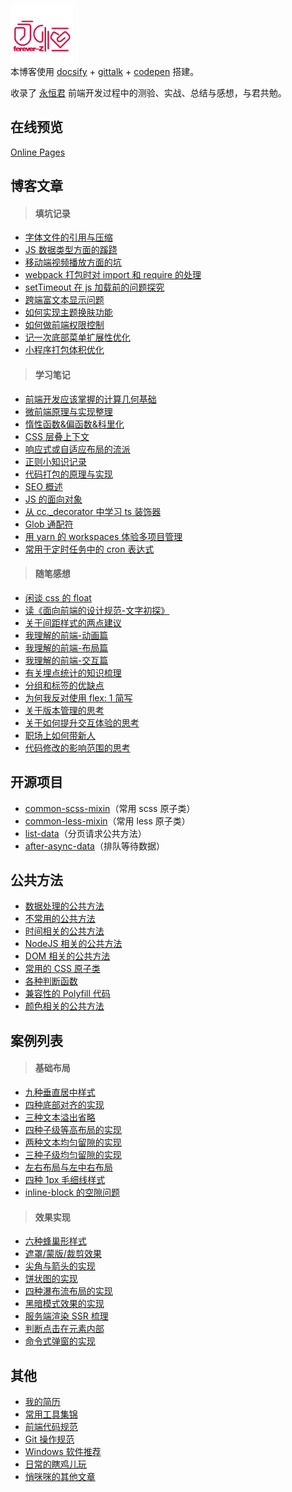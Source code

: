 <p></p>

<img src="favicon.png" width="100" style="margin:-4em 0 -1.5em" />

本博客使用 [docsify](https://docsify.js.org/#/?id=docsify) + [gittalk](https://github.com/gitalk/gitalk) + [codepen](https://codepen.io/foreverZ133/pens/public) 搭建。

收录了 [永恒君](https://github.com/forever-z-133) 前端开发过程中的测验、实战、总结与感想，与君共勉。

## 在线预览

[Online Pages](https://forever-z.cn/)

## 博客文章

> #### 填坑记录

- [字体文件的引用与压缩](https://forever-z.cn/#/articles/topic/methods-of-custom-font-family.md)
- [JS 数据类型方面的蹊跷](https://forever-z.cn/#/articles/topic/strangeness-of-javascript-data-type.md)
- [移动端视频播放方面的坑](https://forever-z.cn/#/articles/topic/strangeness-of-playing-video-in-web.md)
- [webpack 打包时对 import 和 require 的处理](https://forever-z.cn/#/articles/topic/require-async-in-webpack.md)
- [setTimeout 在 js 加载前的问题探究](https://forever-z.cn/#/articles/topic/strangeness-between-script-load-and-timeout.md)
- [跨端富文本显示问题](https://forever-z.cn/#/articles/topic/reasonable-use-rich-text.md)
- [如何实现主题换肤功能](https://forever-z.cn/#/articles/topic/methods-of-custom-style-theme.md)
- [如何做前端权限控制](https://forever-z.cn/#/articles/topic/methods-of-auth-control.md)
- [记一次底部菜单扩展性优化](https://forever-z.cn/#/articles/minds/menu-expandability.md)
- [小程序打包体积优化](https://forever-z.cn/#/articles/topic/menu-expandability.md)

> #### 学习笔记

- [前端开发应该掌握的计算几何基础](https://forever-z.cn/#/articles/study/base-geometry.md)
- [微前端原理与实现整理](https://forever-z.cn/#/articles/study/principle-of-micro-frontends.md)
- [惰性函数&偏函数&科里化](https://forever-z.cn/#/articles/study/currying-function.md)
- [CSS 层叠上下文](https://forever-z.cn/#/articles/study/css-stacking-context.md)
- [响应式或自适应布局的流派](https://forever-z.cn/#/articles/study/school-of-media-resize.md)
- [正则小知识记录](https://forever-z.cn/#/articles/study/some-tips-of-regexp.md)
- [代码打包的原理与实现](https://forever-z.cn/#/articles/study/principle-of-webpack.md)
- [SEO 概述](https://forever-z.cn/#/articles/trash/summary-of-seo.md)
- [JS 的面向对象](https://forever-z.cn/#/articles/study/oop-in-javascript.md)
- [从 cc._decorator 中学习 ts 装饰器](https://forever-z.cn/#/articles/study/study-decorator-in-cocos.md)
- [Glob 通配符](https://forever-z.cn/#/articles/trash/glob-wildcard.md)
- [用 yarn 的 workspaces 体验多项目管理](https://forever-z.cn/#/articles/trash/yarn-workspaces.md)
- [常用于定时任务中的 cron 表达式](https://forever-z.cn/#/articles/study/learn-cron-in-timeout.md)

> #### 随笔感想

- [闲谈 css 的 float](https://forever-z.cn/#/articles/minds/bullshit-about-css-float.md)
- [读《面向前端的设计规范-文字初探》](https://forever-z.cn/#/articles/minds/impressions-about-design-specification.md)
- [关于间距样式的两点建议](https://forever-z.cn/#/articles/minds/suggestion-about-css-spacing.md)
- [我理解的前端-动画篇](https://forever-z.cn/#/articles/minds/my-understanding-of-animation.md)
- [我理解的前端-布局篇](https://forever-z.cn/#/articles/minds/my-understanding-of-layout.md)
- [我理解的前端-交互篇](https://forever-z.cn/#/articles/minds/my-understanding-of-ux.md)
- [有关埋点统计的知识梳理](https://forever-z.cn/#/articles/minds/summary-of-event-tracking.md)
- [分组和标签的优缺点](https://forever-z.cn/#/articles/minds/difference-between-group-and-tag.md)
- [为何我反对使用 flex: 1 简写](https://forever-z.cn/#/articles/study/why-no-flex-abbreviation.md)
- [关于版本管理的思考](https://forever-z.cn/#/articles/minds/think-about-branch-manager.md)
- [关于如何提升交互体验的思考](https://forever-z.cn/#/articles/minds/how-to-promote-ux-details.md)
- [职场上如何带新人](https://forever-z.cn/#/articles/minds/how-to-teach-new-comer.md)
- [代码修改的影响范围的思考](https://forever-z.cn/#/articles/minds/think-about-standard-of-scope.md)

## 开源项目

- [common-scss-mixin](https://www.npmjs.com/package/common-scss-mixin)（常用 scss 原子类）
- [common-less-mixin](https://www.npmjs.com/package/common-less-mixin)（常用 less 原子类）
- [list-data](https://www.npmjs.com/package/list-data)（分页请求公共方法）
- [after-async-data](https://www.npmjs.com/package/after-async-data)（排队等待数据）

## 公共方法

- [数据处理的公共方法](https://forever-z.cn/#/pages/function/someFunction.md)
- [不常用的公共方法](https://forever-z.cn/#/pages/function/otherFunction.md)
- [时间相关的公共方法](https://forever-z.cn/#/pages/function/dateFunction.md)
- [NodeJS 相关的公共方法](https://forever-z.cn/#/pages/function/nodeFunction.md)
- [DOM 相关的公共方法](https://forever-z.cn/#/pages/function/domFunction.md)
- [常用的 CSS 原子类](https://forever-z.cn/#/pages/function/someCSS.md)
- [各种判断函数](https://forever-z.cn/#/pages/function/someRegExp.md)
- [兼容性的 Polyfill 代码](https://forever-z.cn/#/pages/function/polyfillFunction.md)
- [颜色相关的公共方法](https://forever-z.cn/#/pages/function/colorFunction.md)

## 案例列表

> #### 基础布局

- [九种垂直居中样式](https://forever-z.cn/#/pages/layout/vertical-center.md)
- [四种底部对齐的实现](https://forever-z.cn/#/pages/layout/child-align-bottom.md)
- [三种文本溢出省略](https://forever-z.cn/#/pages/layout/text-overflow.md)
- [四种子级等高布局的实现](https://forever-z.cn/#/pages/layout/child-same-height.md)
- [两种文本均匀留隙的实现](https://forever-z.cn/#/pages/layout/text-align-justify.md)
- [三种子级均匀留隙的实现](https://forever-z.cn/#/pages/layout/child-align-justify.md)
- [左右布局与左中右布局](https://forever-z.cn/#/pages/layout/left-right-layout.md)
- [四种 1px 毛细线样式](https://forever-z.cn/#/pages/layout/1px-border.md)
- [inline-block 的空隙问题](https://forever-z.cn/#/pages/layout/inline-block-spacing.md)

> #### 效果实现

- [六种蜂巢形样式](https://forever-z.cn/#/pages/effect/honeycomb.md)
- [遮罩/蒙版/裁剪效果](https://forever-z.cn/#/pages/effect/css-mask.md)
- [尖角与箭头的实现](https://forever-z.cn/#/pages/effect/css-arrow.md)
- [饼状图的实现](https://forever-z.cn/#/pages/effect/css-pie.md)
- [四种瀑布流布局的实现](https://forever-z.cn/#/pages/effect/masonry.md)
- [黑暗模式效果的实现](https://forever-z.cn/#/pages/effect/dark-mode.md)
- [服务端渲染 SSR 梳理](https://forever-z.cn/#/articles/study/study-react-ssr.md)
- [判断点击在元素内部](https://forever-z.cn/#/articles/study/justify-click-inner.md)
- [命令式弹窗的实现](https://forever-z.cn/#/pages/others/deep-clone.md)

## 其他

- [我的简历](https://forever-z.cn/#/pages/others/job-wanted.md)
- [常用工具集锦](https://forever-z.cn/#/pages/others/tools.md)
- [前端代码规范](https://forever-z.cn/#/pages/doc/前端代码规范.md)
- [Git 操作规范](https://forever-z.cn/#/pages/doc/Git%20操作规范.md)
- [Windows 软件推荐](https://forever-z.cn/#/pages/others/windows-software.md)
- [日常的瞎鸡儿玩](https://forever-z.cn/#/pages/others/others.md)
- [悄咪咪的其他文章](https://forever-z.cn/#/articles/trash/index.md)
